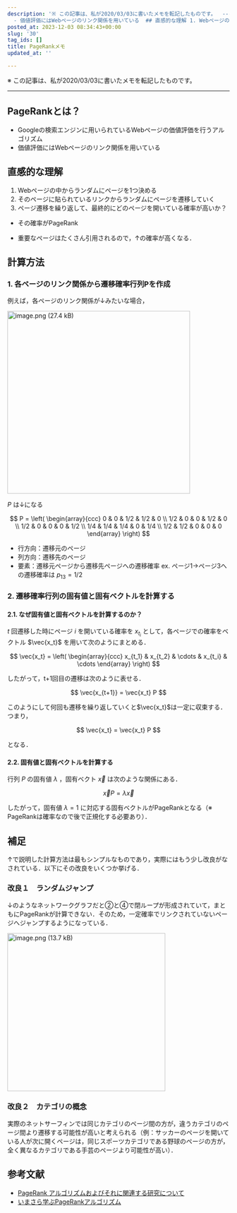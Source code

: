 ```yaml
---
description: '※ この記事は、私が2020/03/03に書いたメモを転記したものです。  ---  ## PageRankとは？ - Googleの検索エンジンに用いられているWebページの価値評価を行うアルゴリズム
  - 価値評価にはWebページのリンク関係を用いている  ## 直感的な理解 1. Webページの中からランダムにページを1つ決める 1. そのページに貼られているリンクからランダムにページを遷移し...'
posted_at: 2023-12-03 08:34:43+00:00
slug: '30'
tag_ids: []
title: PageRankメモ
updated_at: ''

---
```

※ この記事は、私が2020/03/03に書いたメモを転記したものです。

---

## PageRankとは？
- Googleの検索エンジンに用いられているWebページの価値評価を行うアルゴリズム
- 価値評価にはWebページのリンク関係を用いている

## 直感的な理解
1. Webページの中からランダムにページを1つ決める
1. そのページに貼られているリンクからランダムにページを遷移していく
1. ページ遷移を繰り返して、最終的にどのページを開いている確率が高いか？

- その確率がPageRank

- 重要なページはたくさん引用されるので，↑の確率が高くなる．

## 計算方法
### 1. 各ページのリンク関係から遷移確率行列Pを作成
例えば，各ページのリンク関係が↓みたいな場合，

<img width="414" alt="image.png (27.4 kB)" src="https://img.esa.io/uploads/production/attachments/14611/2020/07/29/74743/a7b80982-91e5-42ff-97fa-59c4e7854a9b.png">

$P$ は↓になる

$$
P = \left(
        \begin{array}{ccc}
            0   & 0   & 1/2 & 1/2 & 0   \\
            1/2 & 0   & 0   & 1/2 & 0   \\
            1/2 & 0   & 0   & 0   & 1/2 \\
            1/4 & 1/4 & 1/4 & 0   & 1/4 \\
            1/2 & 1/2 & 0   & 0   & 0
        \end{array}
    \right)
$$

- 行方向：遷移元のページ
- 列方向：遷移先のページ
- 要素：遷移元ページから遷移先ページへの遷移確率
ex. ページ1→ページ3への遷移確率は $p_{13} = 1/2$

### 2. 遷移確率行列の固有値と固有ベクトルを計算する
#### 2.1. なぜ固有値と固有ベクトルを計算するのか？

$t$ 回遷移した時にページ $i$ を開いている確率を $x_{t_i}$ として，各ページでの確率をベクトル $\vec{x_t}$ を用いて次のようにまとめる．

$$
\vec{x_t} = \left(
        \begin{array}{ccc}
            x_{t_1} & x_{t_2} & \cdots & x_{t_i} & \cdots
        \end{array}
    \right)
$$

したがって，t+1回目の遷移は次のように表せる．

$$
\vec{x_{t+1}} = \vec{x_t} P
$$

このようにして何回も遷移を繰り返していくと$\vec{x_t}$は一定に収束する．つまり，

$$
\vec{x_t} = \vec{x_t} P
$$

となる．

#### 2.2. 固有値と固有ベクトルを計算する

行列 $P$ の固有値 $\lambda$ ，固有ベクト $\vec{x}$ は次のような関係にある．

$$
\vec{x} P = \lambda \vec{x}
$$

したがって，固有値 $\lambda = 1$ に対応する固有ベクトルがPageRankとなる（※ PageRankは確率なので後で正規化する必要あり）．

## 補足
↑で説明した計算方法は最もシンプルなものであり，実際にはもう少し改良がなされている．以下にその改良をいくつか挙げる．

### 改良１　ランダムジャンプ
↓のようなネットワークグラフだと②と④で閉ループが形成されていて，まともにPageRankが計算できない．そのため，一定確率でリンクされていないページへジャンプするようになっている．

<img width="358" alt="image.png (13.7 kB)" src="https://img.esa.io/uploads/production/attachments/14611/2020/07/29/74743/a41a95e6-0971-441f-b66d-6df74ded9943.png">

### 改良２　カテゴリの概念
実際のネットサーフィンでは同じカテゴリのページ間の方が，違うカテゴリのページ間より遷移する可能性が高いと考えられる（例：サッカーのページを開いている人が次に開くページは，同じスポーツカテゴリである野球のページの方が，全く異なるカテゴリである手芸のページより可能性が高い）．

## 参考文献
- [PageRank アルゴリズムおよびそれに関連する研究について](http://www.kentmiyajima.com/document/pagerank.pdf)
- [いまさら学ぶPageRankアルゴリズム](https://ohke.hateblo.jp/entry/2018/12/29/230000)

